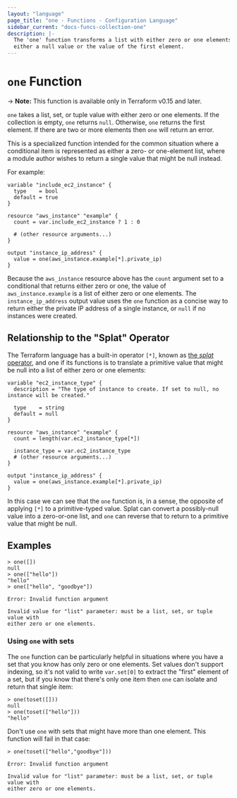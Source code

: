 ```yaml
---
layout: "language"
page_title: "one - Functions - Configuration Language"
sidebar_current: "docs-funcs-collection-one"
description: |-
  The 'one' function transforms a list with either zero or one elements into
  either a null value or the value of the first element.
---
```


# `one` Function

-> **Note:** This function is available only in Terraform v0.15 and later.

`one` takes a list, set, or tuple value with either zero or one elements.
If the collection is empty, `one` returns `null`. Otherwise, `one` returns
the first element. If there are two or more elements then `one` will return
an error.

This is a specialized function intended for the common situation where a
conditional item is represented as either a zero- or one-element list, where
a module author wishes to return a single value that might be null instead.

For example:

```hcl
variable "include_ec2_instance" {
  type    = bool
  default = true
}

resource "aws_instance" "example" {
  count = var.include_ec2_instance ? 1 : 0

  # (other resource arguments...)
}

output "instance_ip_address" {
  value = one(aws_instance.example[*].private_ip)
}
```

Because the `aws_instance` resource above has the `count` argument set to a
conditional that returns either zero or one, the value of
`aws_instance.example` is a list of either zero or one elements. The
`instance_ip_address` output value uses the `one` function as a concise way
to return either the private IP address of a single instance, or `null` if
no instances were created.

## Relationship to the "Splat" Operator

The Terraform language has a built-in operator `[*]`, known as
[the _splat_ operator](../expressions/splat.html), and one if its functions
is to translate a primitive value that might be null into a list of either
zero or one elements:

```hcl
variable "ec2_instance_type" {
  description = "The type of instance to create. If set to null, no instance will be created."

  type    = string
  default = null
}

resource "aws_instance" "example" {
  count = length(var.ec2_instance_type[*])

  instance_type = var.ec2_instance_type
  # (other resource arguments...)
}

output "instance_ip_address" {
  value = one(aws_instance.example[*].private_ip)
}
```

In this case we can see that the `one` function is, in a sense, the opposite
of applying `[*]` to a primitive-typed value. Splat can convert a possibly-null
value into a zero-or-one list, and `one` can reverse that to return to a
primitive value that might be null.

## Examples

```
> one([])
null
> one(["hello"])
"hello"
> one(["hello", "goodbye"])

Error: Invalid function argument

Invalid value for "list" parameter: must be a list, set, or tuple value with
either zero or one elements.
```

### Using `one` with sets

The `one` function can be particularly helpful in situations where you have a
set that you know has only zero or one elements. Set values don't support
indexing, so it's not valid to write `var.set[0]` to extract the "first"
element of a set, but if you know that there's only one item then `one` can
isolate and return that single item:

```
> one(toset([]))
null
> one(toset(["hello"]))
"hello"
```

Don't use `one` with sets that might have more than one element. This function
will fail in that case:

```
> one(toset(["hello","goodbye"]))

Error: Invalid function argument

Invalid value for "list" parameter: must be a list, set, or tuple value with
either zero or one elements.
```
